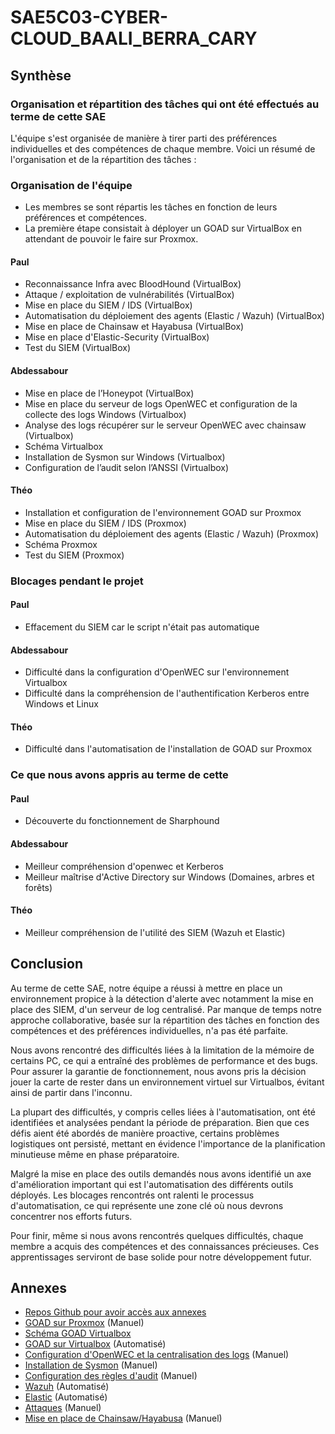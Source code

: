 # SAE5C03-CYBER-CLOUD_BAALI_BERRA_CARY

## Synthèse

### Organisation et répartition des tâches qui ont été effectués au terme de cette SAE

L'équipe s'est organisée de manière à tirer parti des préférences individuelles et des compétences de chaque membre. Voici un résumé de l'organisation et de la répartition des tâches :

### Organisation de l'équipe

- Les membres se sont répartis les tâches en fonction de leurs préférences et compétences.
- La première étape consistait à déployer un GOAD sur VirtualBox en attendant de pouvoir le faire sur Proxmox.

#### Paul

- Reconnaissance Infra avec BloodHound (VirtualBox)
- Attaque / exploitation de vulnérabilités (VirtualBox)
- Mise en place du SIEM / IDS (VirtualBox)
- Automatisation du déploiement des agents (Elastic / Wazuh) (VirtualBox)
- Mise en place de Chainsaw et Hayabusa (VirtualBox)
- Mise en place d'Elastic-Security (VirtualBox)
- Test du SIEM (VirtualBox)

#### Abdessabour

- Mise en place de l’Honeypot (VirtualBox)
- Mise en place du serveur de logs OpenWEC et configuration de la collecte des logs Windows (Virtualbox)
- Analyse des logs récupérer sur le serveur OpenWEC avec chainsaw (Virtualbox)
- Schéma Virtualbox
- Installation de Sysmon sur Windows (Virtualbox)
- Configuration de l’audit selon l’ANSSI (Virtualbox)

#### Théo

- Installation et configuration de l'environnement GOAD sur Proxmox
- Mise en place du SIEM / IDS (Proxmox)
- Automatisation du déploiement des agents (Elastic / Wazuh) (Proxmox)
- Schéma Proxmox
- Test du SIEM (Proxmox)

### Blocages pendant le projet

#### Paul

- Effacement du SIEM car le script n'était pas automatique

#### Abdessabour

- Difficulté dans la configuration d'OpenWEC sur l'environnement Virtualbox
- Difficulté dans la compréhension de l'authentification Kerberos entre Windows et Linux

#### Théo

- Difficulté dans l'automatisation de l'installation de GOAD sur Proxmox

### Ce que nous avons appris au terme de cette

#### Paul

- Découverte du fonctionnement de Sharphound

#### Abdessabour

- Meilleur compréhension d'openwec et Kerberos
- Meilleur maîtrise d'Active Directory sur Windows (Domaines, arbres et forêts)

#### Théo

- Meilleur compréhension de l'utilité des SIEM (Wazuh et Elastic)


## Conclusion

Au terme de cette SAE, notre équipe a réussi à mettre en place un environnement propice à la détection d'alerte avec notamment la mise en place des SIEM, d'un serveur de log centralisé. Par manque de temps notre approche collaborative, basée sur la répartition des tâches en fonction des compétences et des préférences individuelles, n'a pas été parfaite.

Nous avons rencontré des difficultés liées à la limitation de la mémoire de certains PC, ce qui a entraîné des problèmes de performance et des bugs. Pour assurer la garantie de fonctionnement, nous avons pris la décision jouer la carte de rester dans un environnement virtuel sur Virtualbos, évitant ainsi de partir dans l'inconnu.

La plupart des difficultés, y compris celles liées à l'automatisation, ont été identifiées et analysées pendant la période de préparation. Bien que ces défis aient été abordés de manière proactive, certains problèmes logistiques ont persisté, mettant en évidence l'importance de la planification minutieuse même en phase préparatoire.

Malgré la mise en place des outils demandés nous avons identifié un axe d'amélioration important qui est l'automatisation des différents outils déployés. Les blocages rencontrés ont ralenti le processus d'automatisation, ce qui représente une zone clé où nous devrons concentrer nos efforts futurs.

Pour finir, même si nous avons rencontrés quelques difficultés, chaque membre a acquis des compétences et des connaissances précieuses. Ces apprentissages serviront de base solide pour notre développement futur.

## Annexes

- [Repos Github pour avoir accès aux annexes](https://github.com/Abdessabourbaali/SAE5C03-CYBER-CLOUD_BAALI_BERRA_CARY)
- [GOAD sur Proxmox](Compte-Rendu/SAE5C03-BAALI-BERRA-CARY-Compte-Rendu-Technique.pdf) (Manuel)
- [Schéma GOAD Virtualbox](schéma_environnement/GOAD_on_Virtualbox.png)
- [GOAD sur Virtualbox](Compte-Rendu/SAE5C03-BAALI-BERRA-CARY-Compte-Rendu-Technique.pdf) (Automatisé)
- [Configuration d'OpenWEC et la centralisation des logs](Compte-Rendu/manual_install_openwec.md) (Manuel)
- [Installation de Sysmon](Compte-Rendu/manual_install_sysmon.md) (Manuel)
- [Configuration des règles d'audit](Compte-Rendu/manual_install_openwec.md) (Manuel)
- [Wazuh](Compte-Rendu/SAE5C03-BAALI-BERRA-CARY-Compte-Rendu-Technique.pdf) (Automatisé)
- [Elastic](Compte-Rendu/SAE5C03-BAALI-BERRA-CARY-Compte-Rendu-Technique.pdf) (Automatisé)
- [Attaques](Compte-Rendu/SAE5C03-BAALI-BERRA-CARY-Compte-Rendu-Technique.pdf) (Manuel)
- [Mise en place de Chainsaw/Hayabusa](Compte-Rendu/SAE5C03-BAALI-BERRA-CARY-Compte-Rendu-Technique.pdf) (Manuel)
